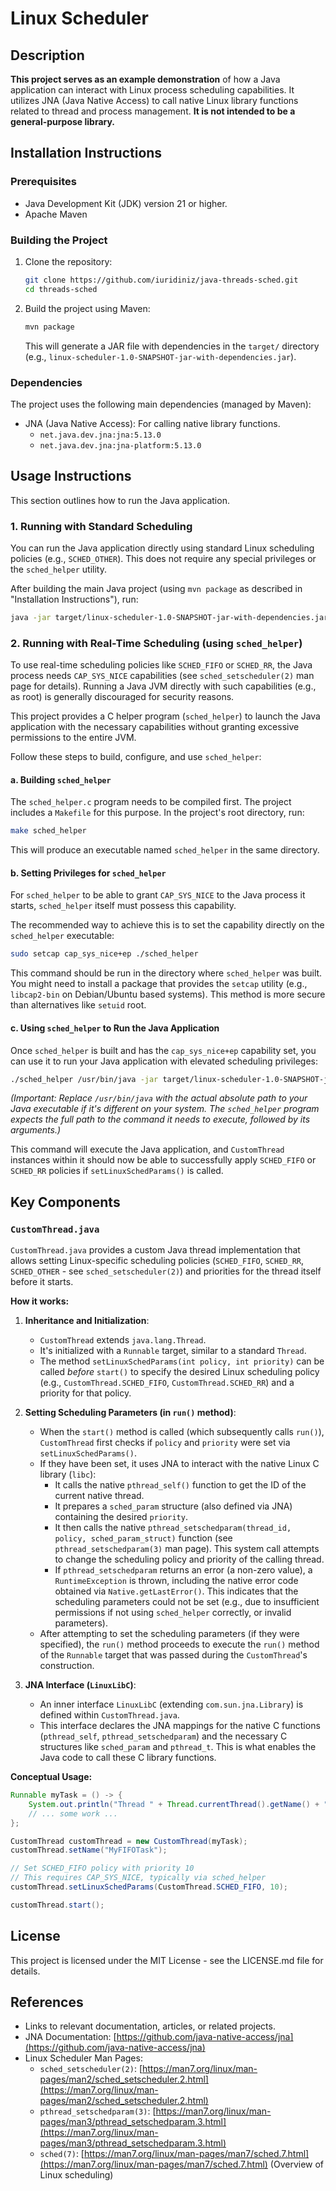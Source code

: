 # Linux Scheduler

## Description

**This project serves as an example demonstration** of how a Java application can interact with Linux process scheduling capabilities. It utilizes JNA (Java Native Access) to call native Linux library functions related to thread and process management. **It is not intended to be a general-purpose library.**

## Installation Instructions

### Prerequisites

*   Java Development Kit (JDK) version 21 or higher.
*   Apache Maven

### Building the Project

1.  Clone the repository:

    ```bash
    git clone https://github.com/iuridiniz/java-threads-sched.git
    cd threads-sched
    ```

2.  Build the project using Maven:

    ```bash
    mvn package
    ```

    This will generate a JAR file with dependencies in the `target/` directory (e.g., `linux-scheduler-1.0-SNAPSHOT-jar-with-dependencies.jar`).

### Dependencies

The project uses the following main dependencies (managed by Maven):

*   JNA (Java Native Access): For calling native library functions.
    *   `net.java.dev.jna:jna:5.13.0`
    *   `net.java.dev.jna:jna-platform:5.13.0`

## Usage Instructions

This section outlines how to run the Java application.

### 1. Running with Standard Scheduling

You can run the Java application directly using standard Linux scheduling policies (e.g., `SCHED_OTHER`). This does not require any special privileges or the `sched_helper` utility.

After building the main Java project (using `mvn package` as described in "Installation Instructions"), run:

```bash
java -jar target/linux-scheduler-1.0-SNAPSHOT-jar-with-dependencies.jar
```

### 2. Running with Real-Time Scheduling (using `sched_helper`)

To use real-time scheduling policies like `SCHED_FIFO` or `SCHED_RR`, the Java process needs `CAP_SYS_NICE` capabilities (see `sched_setscheduler(2)` man page for details). Running a Java JVM directly with such capabilities (e.g., as root) is generally discouraged for security reasons.

This project provides a C helper program (`sched_helper`) to launch the Java application with the necessary capabilities without granting excessive permissions to the entire JVM.

Follow these steps to build, configure, and use `sched_helper`:

#### a. Building `sched_helper`

The `sched_helper.c` program needs to be compiled first. The project includes a `Makefile` for this purpose. In the project's root directory, run:

```bash
make sched_helper
```

This will produce an executable named `sched_helper` in the same directory.

#### b. Setting Privileges for `sched_helper`

For `sched_helper` to be able to grant `CAP_SYS_NICE` to the Java process it starts, `sched_helper` itself must possess this capability.

The recommended way to achieve this is to set the capability directly on the `sched_helper` executable:

```bash
sudo setcap cap_sys_nice+ep ./sched_helper
```

This command should be run in the directory where `sched_helper` was built. You might need to install a package that provides the `setcap` utility (e.g., `libcap2-bin` on Debian/Ubuntu based systems). This method is more secure than alternatives like `setuid` root.

#### c. Using `sched_helper` to Run the Java Application

Once `sched_helper` is built and has the `cap_sys_nice+ep` capability set, you can use it to run your Java application with elevated scheduling privileges:

```bash
./sched_helper /usr/bin/java -jar target/linux-scheduler-1.0-SNAPSHOT-jar-with-dependencies.jar [any-other-java-args]
```

*(Important: Replace `/usr/bin/java` with the actual absolute path to your Java executable if it's different on your system. The `sched_helper` program expects the full path to the command it needs to execute, followed by its arguments.)*

This command will execute the Java application, and `CustomThread` instances within it should now be able to successfully apply `SCHED_FIFO` or `SCHED_RR` policies if `setLinuxSchedParams()` is called.

## Key Components

### `CustomThread.java`

`CustomThread.java` provides a custom Java thread implementation that allows setting Linux-specific scheduling policies (`SCHED_FIFO`, `SCHED_RR`, `SCHED_OTHER` - see `sched_setscheduler(2)`) and priorities for the thread itself before it starts.

**How it works:**

1.  **Inheritance and Initialization**:
    *   `CustomThread` extends `java.lang.Thread`.
    *   It's initialized with a `Runnable` target, similar to a standard `Thread`.
    *   The method `setLinuxSchedParams(int policy, int priority)` can be called *before* `start()` to specify the desired Linux scheduling policy (e.g., `CustomThread.SCHED_FIFO`, `CustomThread.SCHED_RR`) and a priority for that policy.

2.  **Setting Scheduling Parameters (in `run()` method)**:
    *   When the `start()` method is called (which subsequently calls `run()`), `CustomThread` first checks if `policy` and `priority` were set via `setLinuxSchedParams()`.
    *   If they have been set, it uses JNA to interact with the native Linux C library (`libc`):
        *   It calls the native `pthread_self()` function to get the ID of the current native thread.
        *   It prepares a `sched_param` structure (also defined via JNA) containing the desired `priority`.
        *   It then calls the native `pthread_setschedparam(thread_id, policy, sched_param_struct)` function (see `pthread_setschedparam(3)` man page). This system call attempts to change the scheduling policy and priority of the calling thread.
        *   If `pthread_setschedparam` returns an error (a non-zero value), a `RuntimeException` is thrown, including the native error code obtained via `Native.getLastError()`. This indicates that the scheduling parameters could not be set (e.g., due to insufficient permissions if not using `sched_helper` correctly, or invalid parameters).
    *   After attempting to set the scheduling parameters (if they were specified), the `run()` method proceeds to execute the `run()` method of the `Runnable` target that was passed during the `CustomThread`'s construction.

3.  **JNA Interface (`LinuxLibC`)**:
    *   An inner interface `LinuxLibC` (extending `com.sun.jna.Library`) is defined within `CustomThread.java`.
    *   This interface declares the JNA mappings for the native C functions (`pthread_self`, `pthread_setschedparam`) and the necessary C structures like `sched_param` and `pthread_t`. This is what enables the Java code to call these C library functions.

**Conceptual Usage:**

```java
Runnable myTask = () -> {
    System.out.println("Thread " + Thread.currentThread().getName() + " with custom scheduling executing.");
    // ... some work ...
};

CustomThread customThread = new CustomThread(myTask);
customThread.setName("MyFIFOTask");

// Set SCHED_FIFO policy with priority 10
// This requires CAP_SYS_NICE, typically via sched_helper
customThread.setLinuxSchedParams(CustomThread.SCHED_FIFO, 10);

customThread.start();
```

## License

This project is licensed under the MIT License - see the LICENSE.md file for details.

## References

*   Links to relevant documentation, articles, or related projects.
*   JNA Documentation: [https://github.com/java-native-access/jna](https://github.com/java-native-access/jna)
*   Linux Scheduler Man Pages:
    *   `sched_setscheduler(2)`: [https://man7.org/linux/man-pages/man2/sched_setscheduler.2.html](https://man7.org/linux/man-pages/man2/sched_setscheduler.2.html)
    *   `pthread_setschedparam(3)`: [https://man7.org/linux/man-pages/man3/pthread_setschedparam.3.html](https://man7.org/linux/man-pages/man3/pthread_setschedparam.3.html)
    *   `sched(7)`: [https://man7.org/linux/man-pages/man7/sched.7.html](https://man7.org/linux/man-pages/man7/sched.7.html) (Overview of Linux scheduling)

